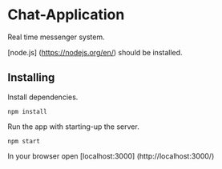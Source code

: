 # Chat-Application
Real time messenger system.

[node.js] (https://nodejs.org/en/) should be installed.

## Installing
Install dependencies.
```
npm install
```
Run the app with starting-up the server.
```
npm start
```
In your browser open [localhost:3000] (http://localhost:3000/)
